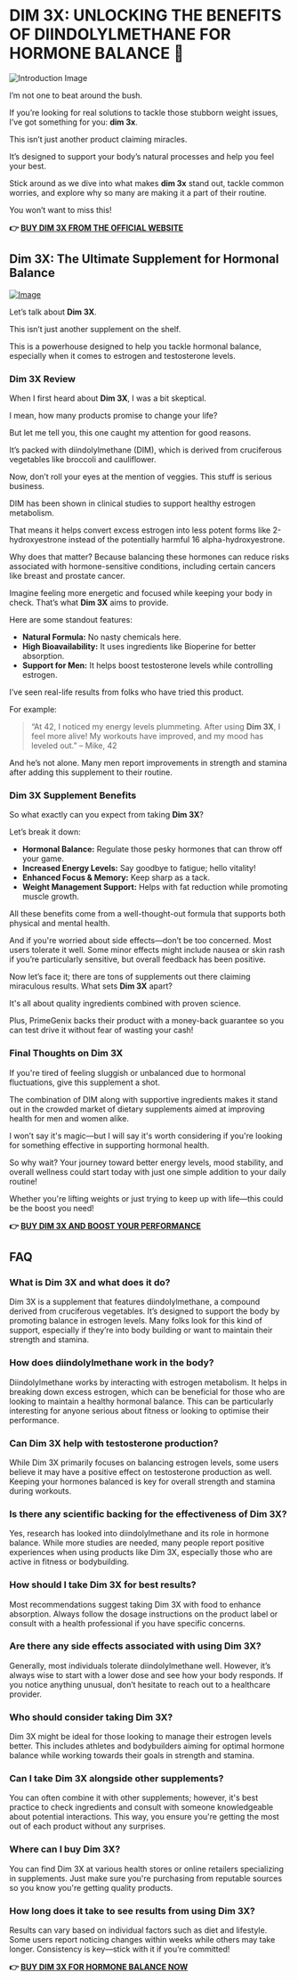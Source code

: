 # DIM 3X: UNLOCKING THE BENEFITS OF DIINDOLYLMETHANE FOR HORMONE BALANCE 💪

![Introduction Image](https://www2.sellhealth.com/237/dim3x-logo-white.jpg)

I’m not one to beat around the bush.  

If you’re looking for real solutions to tackle those stubborn weight issues, I’ve got something for you: **dim 3x**.  

This isn’t just another product claiming miracles.  

It’s designed to support your body’s natural processes and help you feel your best.  

Stick around as we dive into what makes **dim 3x** stand out, tackle common worries, and explore why so many are making it a part of their routine.  

You won’t want to miss this!



**👉 [BUY DIM 3X FROM THE OFFICIAL WEBSITE](https://gchaffi.com/2W8NpY0y)**

## Dim 3X: The Ultimate Supplement for Hormonal Balance

[![Image](https://www2.sellhealth.com/237/dim3x_1_1.jpg)](https://gchaffi.com/2W8NpY0y)

Let’s talk about **Dim 3X**. 

This isn’t just another supplement on the shelf.

This is a powerhouse designed to help you tackle hormonal balance, especially when it comes to estrogen and testosterone levels.

### Dim 3X Review

When I first heard about **Dim 3X**, I was a bit skeptical. 

I mean, how many products promise to change your life?

But let me tell you, this one caught my attention for good reasons.

It’s packed with diindolylmethane (DIM), which is derived from cruciferous vegetables like broccoli and cauliflower. 

Now, don’t roll your eyes at the mention of veggies. This stuff is serious business.

DIM has been shown in clinical studies to support healthy estrogen metabolism.

That means it helps convert excess estrogen into less potent forms like 2-hydroxyestrone instead of the potentially harmful 16 alpha-hydroxyestrone.

Why does that matter? Because balancing these hormones can reduce risks associated with hormone-sensitive conditions, including certain cancers like breast and prostate cancer.

Imagine feeling more energetic and focused while keeping your body in check. That’s what **Dim 3X** aims to provide.

Here are some standout features:

- **Natural Formula:** No nasty chemicals here.
- **High Bioavailability:** It uses ingredients like Bioperine for better absorption.
- **Support for Men:** It helps boost testosterone levels while controlling estrogen.
  
I’ve seen real-life results from folks who have tried this product. 

For example:

> “At 42, I noticed my energy levels plummeting. After using **Dim 3X**, I feel more alive! My workouts have improved, and my mood has leveled out.” 
> – Mike, 42

And he’s not alone. Many men report improvements in strength and stamina after adding this supplement to their routine.

### Dim 3X Supplement Benefits

So what exactly can you expect from taking **Dim 3X**? 

Let’s break it down:

- **Hormonal Balance:** Regulate those pesky hormones that can throw off your game.
- **Increased Energy Levels:** Say goodbye to fatigue; hello vitality!
- **Enhanced Focus & Memory:** Keep sharp as a tack.
- **Weight Management Support:** Helps with fat reduction while promoting muscle growth.
  
All these benefits come from a well-thought-out formula that supports both physical and mental health.

And if you're worried about side effects—don’t be too concerned. Most users tolerate it well. Some minor effects might include nausea or skin rash if you’re particularly sensitive, but overall feedback has been positive.

Now let’s face it; there are tons of supplements out there claiming miraculous results. What sets **Dim 3X** apart?

It's all about quality ingredients combined with proven science.

Plus, PrimeGenix backs their product with a money-back guarantee so you can test drive it without fear of wasting your cash!

### Final Thoughts on Dim 3X

If you're tired of feeling sluggish or unbalanced due to hormonal fluctuations, give this supplement a shot. 

The combination of DIM along with supportive ingredients makes it stand out in the crowded market of dietary supplements aimed at improving health for men and women alike.

I won’t say it's magic—but I will say it's worth considering if you're looking for something effective in supporting hormonal health.

So why wait? Your journey toward better energy levels, mood stability, and overall wellness could start today with just one simple addition to your daily routine!

Whether you're lifting weights or just trying to keep up with life—this could be the boost you need!



**👉 [BUY DIM 3X AND BOOST YOUR PERFORMANCE](https://gchaffi.com/2W8NpY0y)**

## FAQ

### What is Dim 3X and what does it do?  
Dim 3X is a supplement that features diindolylmethane, a compound derived from cruciferous vegetables. It’s designed to support the body by promoting balance in estrogen levels. Many folks look for this kind of support, especially if they’re into body building or want to maintain their strength and stamina.

### How does diindolylmethane work in the body?  
Diindolylmethane works by interacting with estrogen metabolism. It helps in breaking down excess estrogen, which can be beneficial for those who are looking to maintain a healthy hormonal balance. This can be particularly interesting for anyone serious about fitness or looking to optimise their performance.

### Can Dim 3X help with testosterone production?  
While Dim 3X primarily focuses on balancing estrogen levels, some users believe it may have a positive effect on testosterone production as well. Keeping your hormones balanced is key for overall strength and stamina during workouts.

### Is there any scientific backing for the effectiveness of Dim 3X?  
Yes, research has looked into diindolylmethane and its role in hormone balance. While more studies are needed, many people report positive experiences when using products like Dim 3X, especially those who are active in fitness or bodybuilding.

### How should I take Dim 3X for best results?  
Most recommendations suggest taking Dim 3X with food to enhance absorption. Always follow the dosage instructions on the product label or consult with a health professional if you have specific concerns.

### Are there any side effects associated with using Dim 3X?  
Generally, most individuals tolerate diindolylmethane well. However, it’s always wise to start with a lower dose and see how your body responds. If you notice anything unusual, don’t hesitate to reach out to a healthcare provider.

### Who should consider taking Dim 3X?  
Dim 3X might be ideal for those looking to manage their estrogen levels better. This includes athletes and bodybuilders aiming for optimal hormone balance while working towards their goals in strength and stamina.

### Can I take Dim 3X alongside other supplements?  
You can often combine it with other supplements; however, it's best practice to check ingredients and consult with someone knowledgeable about potential interactions. This way, you ensure you're getting the most out of each product without any surprises.

### Where can I buy Dim 3X?  
You can find Dim 3X at various health stores or online retailers specializing in supplements. Just make sure you're purchasing from reputable sources so you know you're getting quality products.

### How long does it take to see results from using Dim 3X?  
Results can vary based on individual factors such as diet and lifestyle. Some users report noticing changes within weeks while others may take longer. Consistency is key—stick with it if you’re committed!



**👉 [BUY DIM 3X FOR HORMONE BALANCE NOW](https://gchaffi.com/2W8NpY0y)**